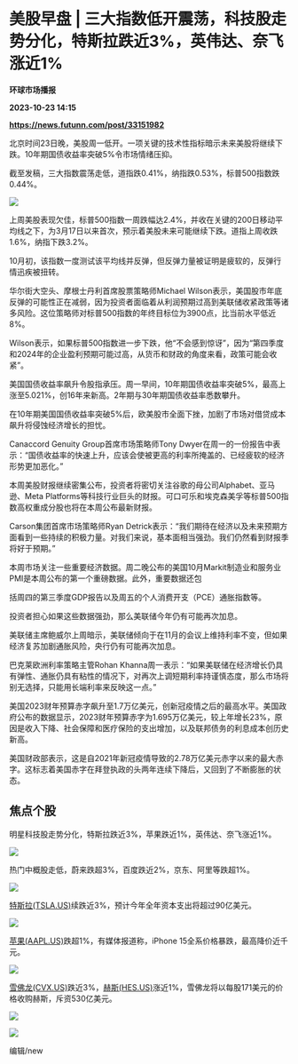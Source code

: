 # 美股早盘 | 三大指数低开震荡，科技股走势分化，特斯拉跌近3%，英伟达、奈飞涨近1%
**环球市场播报**

**2023-10-23 14:15**

**https://news.futunn.com/post/33151982**

北京时间23日晚，美股周一低开。一项关键的技术性指标暗示未来美股将继续下跌。10年期国债收益率突破5%令市场情绪压抑。

截至发稿，三大指数震荡走低，道指跌0.41%，纳指跌0.53%，标普500指数跌0.44%。

![](https://postimg.futunn.com/16980690921003502991533.png)

上周美股表现欠佳，标普500指数一周跌幅达2.4%，并收在关键的200日移动平均线之下，为3月17日以来首次，预示着美股未来可能继续下跌。道指上周收跌1.6%，纳指下跌3.2%。

10月初，该指数一度测试该平均线并反弹，但反弹力量被证明是疲软的，反弹行情迅疾被扭转。

华尔街大空头、摩根士丹利首席股票策略师Michael Wilson表示，美国股市年底反弹的可能性正在减弱，因为投资者面临着从利润预期过高到美联储收紧政策等诸多风险。这位策略师对标普500指数的年终目标位为3900点，比当前水平低近8%。

Wilson表示，如果标普500指数进一步下跌，他“不会感到惊讶”，因为“第四季度和2024年的企业盈利预期可能过高，从货币和财政的角度来看，政策可能会收紧”。

美国国债收益率飙升令股指承压。周一早间，10年期国债收益率突破5%，最高上涨至5.021%，创16年来新高。2年期与30年期国债收益率悉数攀升。

在10年期美国国债收益率突破5%后，欧美股市全面下挫，加剧了市场对借贷成本飙升将侵蚀经济增长的担忧。

Canaccord Genuity Group首席市场策略师Tony Dwyer在周一的一份报告中表示：“国债收益率的快速上升，应该会使被更高的利率所掩盖的、已经疲软的经济形势更加恶化。”

本周美股财报继续密集公布，投资者将密切关注谷歌的母公司Alphabet、亚马逊、Meta Platforms等科技行业巨头的财报。可口可乐和埃克森美孚等标普500指数高权重成分股也将在本周公布最新财报。

Carson集团首席市场策略师Ryan Detrick表示：“我们期待在经济以及未来预期方面看到一些持续的积极力量。对我们来说，基本面相当强劲。我们仍然看到财报季将好于预期。”

本周市场关注一些重要经济数据。周二晚公布的美国10月Markit制造业和服务业PMI是本周公布的第一个重磅数据。此外，重要数据还包

括周四的第三季度GDP报告以及周五的个人消费开支（PCE）通胀指数等。

投资者担心如果这些数据强劲，那么美联储今年仍有可能再次加息。

美联储主席鲍威尔上周暗示，美联储倾向于在11月的会议上维持利率不变，但如果经济复苏加剧通胀风险，央行仍有可能再次加息。

巴克莱欧洲利率策略主管Rohan Khanna周一表示：“如果美联储在经济增长仍具有弹性、通胀仍具有粘性的情况下，对再次上调短期利率持谨慎态度，那么市场将别无选择，只能用长端利率来反映这一点。”

美国2023财年预算赤字飙升至1.7万亿美元，创新冠疫情之后的最高水平。美国政府公布的数据显示，2023财年预算赤字为1.695万亿美元，较上年增长23%，原因是收入下降、社会保障和医疗保险的支出增加，以及联邦债务的利息成本创历史新高。

美国财政部表示，这是自2021年新冠疫情导致的2.78万亿美元赤字以来的最大赤字。这标志着美国赤字在拜登执政的头两年连续下降后，又回到了不断膨胀的状态。

焦点个股
----

明星科技股走势分化，特斯拉跌近3%，苹果跌近1%，英伟达、奈飞涨近1%。

![](https://postimg.futunn.com/16980691554253829328160.png)

热门中概股走低，蔚来跌超3%，百度跌近2%，京东、阿里等跌超1%。

![](https://postimg.futunn.com/16980686861103764052107.png)

[特斯拉(TSLA.US)](https://www.futunn.com/quote/stock?m=us&code=TSLA)续跌近3%，预计今年全年资本支出将超过90亿美元。

![](https://postimg.futunn.com/1698069049161787169656.png)

[苹果(AAPL.US)](https://www.futunn.com/quote/stock?m=us&code=AAPL)跌超1%，有媒体报道称，iPhone 15全系价格暴跌，最高降价近千元。

![](https://postimg.futunn.com/16980690637935660404558.png)

[雪佛龙(CVX.US)](https://www.futunn.com/quote/stock?m=us&code=CVX)跌近3%，[赫斯(HES.US)](https://www.futunn.com/quote/stock?m=us&code=HES)涨近1%，雪佛龙将以每股171美元的价格收购赫斯，斥资530亿美元。

![](https://postimg.futunn.com/16980687680235327722968.png)

![](https://postimg.futunn.com/16980687773821678732355.png)

编辑/new